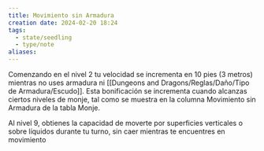 ```yaml
---
title: Movimiento sin Armadura
creation date: 2024-02-20 18:24
tags:
  - state/seedling
  - type/note
aliases:
---
```

Comenzando en el nivel 2 tu velocidad se incrementa en 10 pies (3 metros) mientras no uses armadura ni [[Dungeons and Dragons/Reglas/Daño/Tipo de Armadura/Escudo]]. Esta bonificación se incrementa cuando alcanzas ciertos niveles de monje, tal como se muestra en la columna Movimiento sin Armadura de la tabla Monje.

Al nivel 9, obtienes la capacidad de moverte por superficies verticales o sobre líquidos durante tu turno, sin caer mientras te encuentres en movimiento
